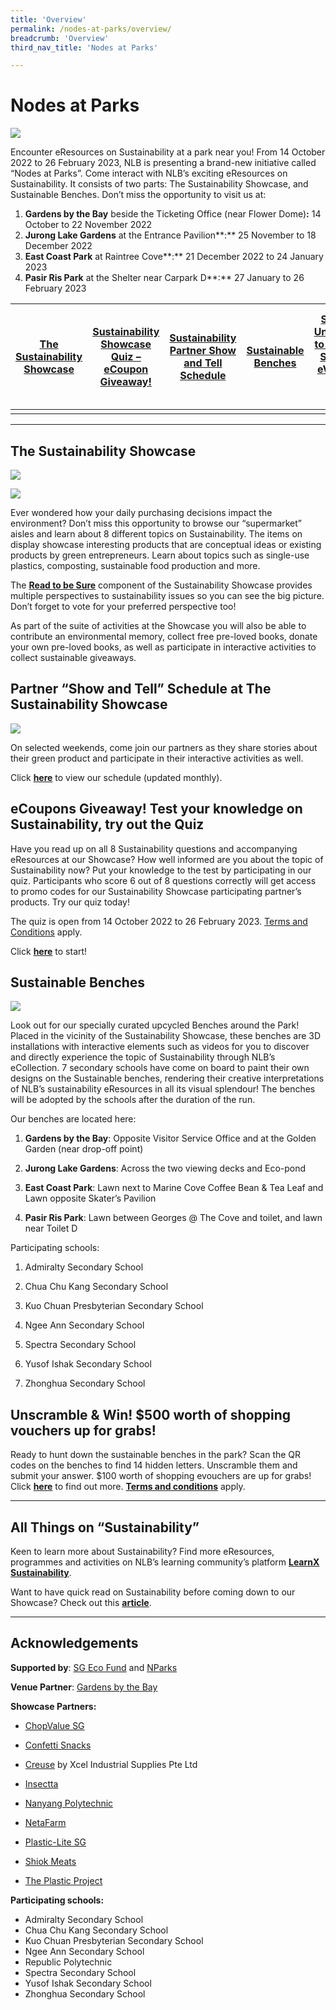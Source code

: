 ```yaml
---
title: 'Overview'
permalink: /nodes-at-parks/overview/
breadcrumb: 'Overview'
third_nav_title: 'Nodes at Parks'

---
```


<h1>Nodes at Parks</h1>


![](../images/nodes-at-parks-01-min.png)



Encounter eResources on Sustainability at a park near you! From 14 October 2022 to 26 February 2023, NLB is presenting a brand-new initiative called “Nodes at Parks”. Come interact with NLB’s exciting eResources on Sustainability. It consists of two parts: The Sustainability Showcase, and Sustainable Benches. Don’t miss the opportunity to visit us at:

1. **Gardens by the Bay** beside the Ticketing Office (near Flower Dome)**:** 14 October to 22 November 2022
2. **Jurong Lake Gardens** at the Entrance Pavilion**:** 25 November to 18 December 2022
3. **East Coast Park** at Raintree Cove**:** 21 December 2022 to 24 January 2023
4. **Pasir Ris Park** at the Shelter near Carpark D**:** 27 January to 26 February 2023



 

| <a href="1">The Sustainability Showcase</a> | <a href="2">Sustainability Showcase Quiz – eCoupon Giveaway!</a> | <a href="3">Sustainability Partner Show and Tell Schedule</a> | <a href="4">Sustainable Benches </a> | <a href="5">Seek and Unscramble to Win Big – Shopping eVouchers up for grabs!</a> | <a href="6">All Things “Sustainable” – Programmes, Events, eResources and  Learning Packages</a> |
| :-----------------------------------------: | :----------------------------------------------------------: | :----------------------------------------------------------: | :----------------------------------: | :----------------------------------------------------------: | :----------------------------------------------------------: |
|                                             |                                                              |                                                              |                                      |                                                              |                                                              |



<hr>

<a name="1"></a><h2>The Sustainability Showcase</h2></a>


![](../images/nodes-at-parks-02-min.jpg)

![](../images/nodes-at-parks-03-min.png)

Ever wondered how your daily purchasing decisions impact the environment? Don’t miss this opportunity to browse our “supermarket” aisles and learn about 8 different topics on Sustainability. The items on display showcase interesting products that are conceptual ideas or existing products by green entrepreneurs. Learn about topics such as single-use plastics, composting, sustainable food production and more. 

The **[Read to be Sure](/read-to-be-sure/intro/)** component of the Sustainability Showcase provides multiple perspectives to sustainability issues so you can see the big picture. Don’t forget to vote for your preferred perspective too! 

As part of the suite of activities at the Showcase you will also be able to contribute an environmental memory, collect free pre-loved books, donate your own pre-loved books, as well as participate in interactive activities to collect sustainable giveaways. 



## <a name="3">**Partner “Show and Tell” Schedule at The Sustainability Showcase**</a>

![](../images/nodes-at-parks-04-min.png)

On selected weekends, come join our partners as they share stories about their green product and participate in their interactive activities as well. 

Click **[here](https://go.gov.sg/showandtell-monthlyschedule)** to view our schedule (updated monthly).



## <a name="2">**eCoupons Giveaway! Test your knowledge on Sustainability, try out the Quiz**</a>

Have you read up on all 8 Sustainability questions and accompanying eResources at our Showcase? How well informed are you about the topic of Sustainability now? Put your knowledge to the test by participating in our quiz. Participants who score 6 out of 8 questions correctly will get access to promo codes for our Sustainability Showcase participating partner’s products. Try our quiz today! 

The quiz is open from 14 October 2022 to 26 February 2023. [Terms and Conditions](https://go.gov.sg/sustainabilityshowcasequiz-tcs) apply.

Click **[here](https://go.gov.sg/sustainabilityshowcasequiz4)** to start! 



<h2> <a name="4"></a>Sustainable Benches</h2></a>

![](../images/nodes-at-parks-05-min.png)



Look out for our specially curated upcycled Benches around the Park! Placed in the vicinity of the Sustainability Showcase, these benches are 3D installations with interactive elements such as videos for you to discover and directly experience the topic of Sustainability through NLB’s eCollection. 7 secondary schools have come on board to paint their own designs on the Sustainable benches, rendering their creative interpretations of NLB’s sustainability eResources in all its visual splendour! The benches will be adopted by the schools after the duration of the run.

 

 

Our benches are located here:

1. **Gardens by the Bay**: Opposite Visitor Service Office and at the Golden Garden (near drop-off point)

2. **Jurong Lake Gardens**: Across the two viewing decks and Eco-pond

3. **East Coast Park**: Lawn next to Marine Cove Coffee Bean & Tea Leaf and Lawn opposite Skater’s Pavilion

4. **Pasir Ris Park**: Lawn between Georges @ The Cove and toilet, and lawn near Toilet D

 

Participating schools:

1. Admiralty Secondary School

2. Chua Chu Kang Secondary School

3. Kuo Chuan Presbyterian Secondary School

4. Ngee Ann Secondary School

5. Spectra Secondary School

6. Yusof Ishak Secondary School

7. Zhonghua Secondary School

 

## <a name="5">**Unscramble & Win!** **$500 worth of shopping vouchers up for grabs!**</a>

Ready to hunt down the sustainable benches in the park? Scan the QR codes on the benches to find 14 hidden letters. Unscramble them and submit your answer. $100 worth of shopping evouchers are up for grabs! Click **[here](https://go.gov.sg/seekandunscramble4)** to find out more. **[Terms and conditions](https://go.gov.sg/susbenchtc)** apply.

 

<hr>

## **<a name="6">All Things on “Sustainability”**</a>

Keen to learn more about Sustainability? Find more eResources, programmes and activities on NLB’s learning community’s platform **[LearnX Sustainability](https://learning.nlb.gov.sg/sustainability/overview)**. 

Want to have quick read on Sustainability before coming down to our Showcase? Check out this **[article](https://go.gov.sg/nodesatparks-ereads-climatechange)**. 



<hr>

## Acknowledgements 

**Supported by**: [SG Eco Fund](https://www.mse.gov.sg/sgecofund/) and [NParks](https://www.nparks.gov.sg/)

**Venue Partner**: [Gardens by the Bay](https://www.gardensbythebay.com.sg/)

**Showcase Partners:**

- [ChopValue SG](https://chopvalue.com.sg/)

- [Confetti Snacks](https://www.confettisnacks.com/)

- [Creuse](http://creuse.sg/) by Xcel Industrial Supplies Pte Ltd

- [Insectta](https://www.insectta.com/)

- [Nanyang Polytechnic](https://www.nyp.edu.sg/)

- [NetaFarm](https://www.fairprice.com.sg/brand/netafarm)

- [Plastic-Lite SG](https://plasticlite.sg/)

- [Shiok Meats](https://shiokmeats.com/)

- [The Plastic Project](https://instagram.com/theplasticproject.sg/shop)

  

**Participating schools:**

- Admiralty Secondary School
- Chua Chu Kang Secondary School
- Kuo Chuan Presbyterian Secondary School
- Ngee Ann Secondary School
- Republic Polytechnic
- Spectra Secondary School
- Yusof Ishak Secondary School
- Zhonghua Secondary School